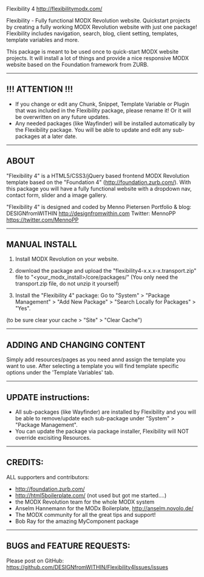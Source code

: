 Flexibility 4
http://flexibilitymodx.com/

Flexibility - Fully functional MODX Revolution website.
Quickstart projects by creating a fully working MODX Revolution website with just one package! Flexibility includes navigation, search, blog, client setting, templates, template variables and more.

This package is meant to be used once to quick-start MODX website projects. It will install a lot of things and provide a nice responsive MODX website based on the Foundation framework from ZURB.

----------------------------
!!! ATTENTION !!!
----------------------------

- If you change or edit any Chunk, Snippet, Template Variable or Plugin that was included in the Flexibility package, please rename it! Or it will be overwritten on any future updates.
- Any needed packages (like Wayfinder) will be installed automatically by the Flexibility package. You will be able to update and edit any sub-packages at a later date.

----------------------------
ABOUT
----------------------------

"Flexibility 4" is a HTML5/CSS3/jQuery based frontend MODX Revolution template based on the "Foundation 4" (http://foundation.zurb.com/).
With this package you will have a fully functional website with a dropdown nav, contact form, slider and a image gallery.

"Flexibility 4" is designed and coded by Menno Pietersen
Portfolio & blog: DESIGNfromWITHIN http://designfromwithin.com
Twitter: MennoPP https://twitter.com/MennoPP

----------------------------
MANUAL INSTALL
----------------------------

1. Install MODX Revolution on your website.

2. download the package and upload the "flexibility4-x.x.x-x.transport.zip" file to "<your_modx_install>/core/packages/" (You only need the transport.zip file, do not unzip it yourself)

3. Install the "Flexibility 4" package: Go to "System" > "Package Management" > "Add New Package" > "Search Locally for Packages" > "Yes".

(to be sure clear your cache > "Site" > "Clear Cache")

----------------------------
ADDING AND CHANGING CONTENT
----------------------------

Simply add resources/pages as you need annd assign the template you want to use.
After selecting a template you will find template specific options under the 'Template Variables' tab.

----------------------------
UPDATE instructions:
----------------------------

- All sub-packages (like Wayfinder) are installed by Flexibility and you will be able to remove/update each sub-package under "System" > "Package Management".
- You can update the package via package installer, Flexibility will NOT override excisiting Resources.

----------------------------
CREDITS:
----------------------------

ALL supporters and contributors:
- http://foundation.zurb.com/
- http://html5boilerplate.com/ (not used but got me started....)
- the MODX Revolution team for the whole MODX system
- Anselm Hannemann for the MODx Boilerplate, http://anselm.novolo.de/
- The MODX community for all the great tips and support!
- Bob Ray for the amazing MyComponent package

----------------------------
BUGS and FEATURE REQUESTS:
----------------------------

Please post on GitHub: https://github.com/DESIGNfromWITHIN/Flexibility4Issues/issues